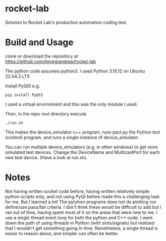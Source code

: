 # rocket-lab
Solution to Rocket Lab's production automation coding test. 

# Build and Usage
clone or download the repository at https://github.com/jimregiandrew/rocket-lab

The python code assumes python3. I used Python 3.10.12 on Ubuntu 22.04.3 LTS

Install PyQt5 e.g.
```
pip install PyQt5
```
I used a virtual environment and this was the only module I used.

Then, in the repo root directory execute
```
./run.sh
```
This makes the device_simulator c++ program, runs pact.py the Python test (control) program, and runs a single instance of device_simulator.

You can run multiple device_simulators (e.g. in other windows) to get more simulated test devices. Change the DeviceName and MulticastPort for each new test device. (Have a look at run.sh).

# Notes
Not having written socket code before, having written relatively simple python scripts only, and not using PyQt before made this a challenging task for me. But I learned a lot! The pytyhon programs does not do plotting nor define/use pass/fail criteria. I don't think these would be difficult to add but I ran out of time, having spent most of it on the areas that were new to me. I use a single thread event loop for both the python and C++ code. I went down the path of using threads in Python (with slots/signals) but realized that I wouldn't get something going in time. Nonetheless, a single thread is easier to reason about, and  simpler can often be better.
